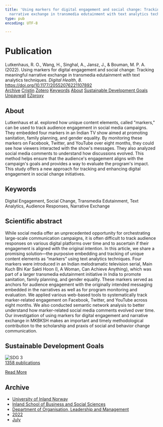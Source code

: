 ```yaml
---
title: 'Using markers for digital engagement and social change: Tracking meaningful
  narrative exchange in transmedia edutainment with text analytics techniques'
type: pub
encoding: UTF-8

---
```

<h1>Publication</h1>
<article id="csl-bib-container-LFEZC79P" class="csl-bib-container">
  <div class="csl-bib-body"> <div class="csl-entry">Lutkenhaus, R. O., Wang, H., Singhal, A., Jansz, J., &#38; Bouman, M. P. A. (2022). Using markers for digital engagement and social change: Tracking meaningful narrative exchange in transmedia edutainment with text analytics techniques. <i>Digital Health</i>, <i>8</i>. <a href="https://doi.org/10.1177/20552076221107892">https://doi.org/10.1177/20552076221107892</a></div> </div>
  <div class="csl-bib-buttons">
    <a href="#taxonomy-article-LFEZC79P" alt="archive" class="csl-bib-button">Archive</a>
    <a href="https://app.cristin.no/results/show.jsf?id=2038132" alt="Cristin" class="csl-bib-button">Cristin</a>
    <a href="http://zotero.org/groups/5881554/items/LFEZC79P" alt="Zotero" class="csl-bib-button">Zotero</a>
    <a href="#keywords-article-LFEZC79P" alt="keywords" class="csl-bib-button">Keywords</a>
    <a href="#about-article-LFEZC79P" alt="about_pub" class="csl-bib-button">About</a>
    <a href="#sdg-article-LFEZC79P" alt="sdg" class="csl-bib-button">Sustainable Development Goals</a>
    <a href="https://journals.sagepub.com/doi/pdf/10.1177/20552076221107892" alt="Unpaywall" class="csl-bib-button">Unpaywall</a>
    <a href="https://journals.sagepub.com/doi/pdf/10.1177/20552076221107892" alt="EZproxy" class="csl-bib-button">EZproxy</a>
  </div>
  <div id="csl-bib-meta-container-LFEZC79P"></div>
</article>
<div id="csl-bib-meta-LFEZC79P" class="csl-bib-meta">
  <article id="about-article-LFEZC79P" class="about_pub-article">
    <h1>About</h1>
    Lutkenhaus et al. explored how unique content elements, called "markers," can be used to track audience engagement in social media campaigns. They embedded four markers in an Indian TV show aimed at promoting sanitation, family planning, and gender equality. By monitoring these markers on Facebook, Twitter, and YouTube over eight months, they could see how viewers interacted with the show's messages. They also analyzed social media comments to understand how discussions evolved. This method helps ensure that the audience's engagement aligns with the campaign's goals and provides a way to evaluate the program's impact. This study offers a new approach for tracking and enhancing digital engagement in social change initiatives.
  </article>
  <article id="keywords-article-LFEZC79P" class="keywords-article">
    <h1>Keywords</h1>
    Digital Engagement, Social Change, Transmedia Edutainment, Text Analytics, Audience Responses, Narrative Exchange
  </article>
  <article id="abstract-article-LFEZC79P" class="abstract-article">
    <h1>Scientific abstract</h1>
    While social media offer an unprecedented opportunity for orchestrating large-scale communication campaigns, it is often difficult to track audience responses on various digital platforms over time and to ascertain if their engagement is aligned with the original intention. In this article, we share a promising solution—the purposive embedding and tracking of unique content elements as “markers” using text analytics techniques. Four markers were introduced in an Indian melodramatic television serial, Main Kuch Bhi Kar Sakti Hoon (I, A Woman, Can Achieve Anything), which was part of a larger transmedia edutainment initiative in India to promote sanitation, family planning, and gender equality. These markers served as anchors for audience engagement with the originally intended messaging embedded in the narratives as well as for program monitoring and evaluation. We applied various web-based tools to systematically track marker-related engagement on Facebook, Twitter, and YouTube across eight months. We also conducted semantic network analysis to better understand how marker-related social media comments evolved over time. Our investigation of using markers for digital engagement and narrative exchange in MKBKSH makes an important and timely methodological contribution to the scholarship and praxis of social and behavior change communication.
  </article>
  <article id="sdg-article-LFEZC79P" class="sdg-article">
    <h1>Sustainable Development Goals</h1>
    <div class="sdg-container"><div id="sdg3" class="sdg">
        <img src="{{< params subfolder >}}images/sdg/sdg03_en.png" class="image" alt="SDG 3">
        <div class="sdg-overlay">
          <a href="{{< params subfolder >}}en/archive/?sdg=3#archive" class="sdg-publication-count"><span>1358</span> publications</a>
          <p><a href="https://sdgs.un.org/goals/goal3" class="sdg-read-more">Read More</a></p>
        </div>
      </div></div>
  </article>
  <article id="taxonomy-article-LFEZC79P" class="taxonomy-article">
    <h1>Archive</h1>
    <ul>
      <li><a href="{{< params subfolder >}}en/archive/?key=3DCRN523">University of Inland Norway</a></li>
      <li><a href="{{< params subfolder >}}en/archive/?key=DU8Q9LN9">Inland School of Business and Social Sciences</a></li>
      <li><a href="{{< params subfolder >}}en/archive/?key=4LUWR3ZM">Department of Organisation, Leadership and Management</a></li>
      <li><a href="{{< params subfolder >}}en/archive/?key=RDNF7EXQ">2022</a></li>
      <li><a href="{{< params subfolder >}}en/archive/?key=7NL93PD2">July</a></li>
    </ul>
  </article>
</div>
